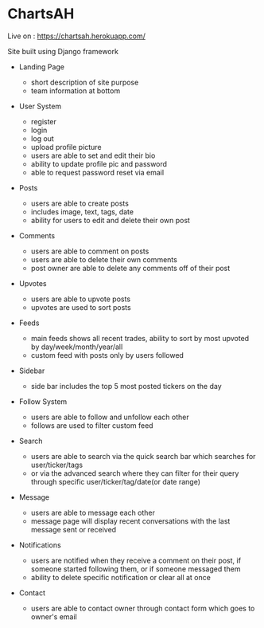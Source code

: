 # ChartsAH

Live on : https://chartsah.herokuapp.com/

Site built using Django framework

- Landing Page
  - short description of site purpose
  - team information at bottom

- User System
  - register
  - login
  - log out
  - upload profile picture 
  - users are able to set and edit their bio
  - ability to update profile pic and password
  - able to request password reset via email
  
- Posts
  - users are able to create posts
  - includes image, text, tags, date
  - ability for users to edit and delete their own post 
  
- Comments
  - users are able to comment on posts
  - users are able to delete their own comments
  - post owner are able to delete any comments off of their post
  
- Upvotes
  - users are able to upvote posts
  - upvotes are used to sort posts
  
- Feeds
  - main feeds shows all recent trades, ability to sort by most upvoted by day/week/month/year/all
  - custom feed with posts only by users followed

- Sidebar
  - side bar includes the top 5 most posted tickers on the day
  
- Follow System
  - users are able to follow and unfollow each other
  - follows are used to filter custom feed

- Search
  - users are able to search via the quick search bar which searches for user/ticker/tags
  - or via the advanced search where they can filter for their query through specific user/ticker/tag/date(or date range)

- Message
  - users are able to message each other
  - message page will display recent conversations with the last message sent or received
  
- Notifications
  - users are notified when they receive a comment on their post, if someone started following them, or if someone messaged them
  - ability to delete specific notification or clear all at once
  
- Contact
  - users are able to contact owner through contact form which goes to owner's email
